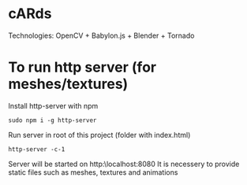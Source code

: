 # cARds
Technologies: OpenCV + Babylon.js + Blender + Tornado

# To run http server (for meshes/textures)
Install http-server with npm
```shell
sudo npm i -g http-server
```

Run server in root of this project (folder with index.html) 
```shell
http-server -c-1
```
Server will be started on http:\\localhost:8080
It is necessery to provide static files such as meshes, textures and animations

